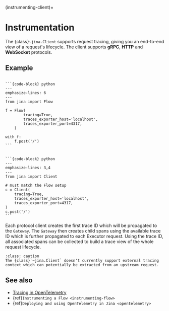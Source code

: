 (instrumenting-client)=
# Instrumentation

The {class}`~jina.Client` supports request tracing, giving you an end-to-end view of a request's lifecycle. The client supports **gRPC**, **HTTP** and **WebSocket** protocols.

## Example

````{tab} Implicit, inside a Flow

```{code-block} python
---
emphasize-lines: 6
---
from jina import Flow

f = Flow(
        tracing=True, 
        traces_exporter_host='localhost', 
        traces_exporter_port=4317,
    )

with f:
    f.post('/')
```

````

````{tab} Explicit, outside a Flow

```{code-block} python
---
emphasize-lines: 3,4
---
from jina import Client

# must match the Flow setup
c = Client(
    tracing=True,
    traces_exporter_host='localhost',
    traces_exporter_port=4317,
)
c.post('/')
```

````

Each protocol client creates the first trace ID which will be propagated to the `Gateway`. The `Gateway` then creates child spans using the available trace ID which is further propagated to each Executor request. Using the trace ID, all associated spans can be collected to build a trace view of the whole request lifecycle.

```{admonition} Using custom/external tracing context
:class: caution
The {class}`~jina.Client` doesn't currently support external tracing context which can potentially be extracted from an upstream request.
```

## See also

- [Tracing in OpenTelemetry](https://opentelemetry.io/docs/concepts/signals/traces/)
- {ref}`Instrumenting a Flow <instrumenting-flow>`
- {ref}`Deploying and using OpenTelemetry in Jina <opentelemetry>`
